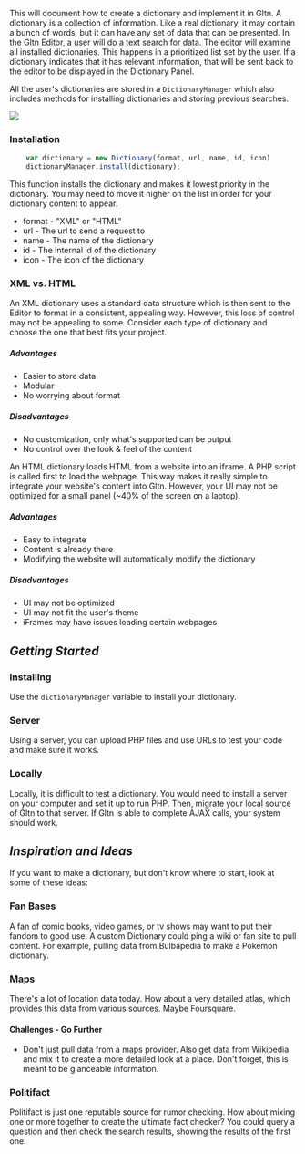 This will document how to create a dictionary and implement it in Gltn. A dictionary is a collection of information. Like a real dictionary, it may contain a bunch of words, but it can have any set of data that can be presented. In the Gltn Editor, a user will do a text search for data. The editor will examine all installed dictionaries. This happens in a prioritized list set by the user. If a dictionary indicates that it has relevant information, that will be sent back to the editor to be displayed in the Dictionary Panel.

All the user's dictionaries are stored in a `DictionaryManager` which also includes methods for installing dictionaries and storing previous searches.

<img src="http://felkerdigitalmedia.com/gltn\images\blog\dictionary_navigation.png">

### Installation
```Javascript
    var dictionary = new Dictionary(format, url, name, id, icon)
    dictionaryManager.install(dictionary);
```

This function installs the dictionary and makes it lowest priority in the dictionary. You may need to move it higher on the list in order for your dictionary content to appear.

* format - "XML" or "HTML"
* url - The url to send a request to
* name - The name of the dictionary
* id - The internal id of the dictionary
* icon - The icon of the dictionary

### XML vs. HTML
An XML dictionary uses a standard data structure which is then sent to the Editor to format in a consistent, appealing way. However, this loss of control may not be appealing to some. Consider each type of dictionary and choose the one that best fits your project.
##### Advantages
* Easier to store data
* Modular
* No worrying about format
##### Disadvantages
* No customization, only what's supported can be output
* No control over the look & feel of the content

An HTML dictionary loads HTML from a website into an iframe. A PHP script is called first to load the webpage. This way makes it really simple to integrate your website's content into Gltn. However, your UI may not be optimized for a small panel (~40% of the screen on a laptop).
##### Advantages
* Easy to integrate
* Content is already there
* Modifying the website will automatically modify the dictionary
##### Disadvantages
* UI may not be optimized
* UI may not fit the user's theme
* iFrames may have issues loading certain webpages

## *Getting Started*
### Installing
Use the `dictionaryManager` variable to install your dictionary.

### Server
Using a server, you can upload PHP files and use URLs to test your code and make sure it works.

### Locally
Locally, it is difficult to test a dictionary. You would need to install a server on your computer and set it up to run PHP. Then, migrate your local source of Gltn to that server. If Gltn is able to complete AJAX calls, your system should work.

## *Inspiration and Ideas*
If you want to make a dictionary, but don't know where to start, look at some of these ideas:

### Fan Bases
A fan of comic books, video games, or tv shows may want to put their fandom to good use. A custom Dictionary could ping a wiki or fan site to pull content. For example, pulling data from Bulbapedia to make a Pokemon dictionary.

### Maps
There's a lot of location data today. How about a very detailed atlas, which provides this data from various sources. Maybe Foursquare.

#### Challenges - Go Further
* Don't just pull data from a maps provider. Also get data from Wikipedia and mix it to create a more detailed look at a place. Don't forget, this is meant to be glanceable information.

### Politifact 
Politifact is just one reputable source for rumor checking. How about mixing one or more together to create the ultimate fact checker? You could query a question and then check the search results, showing the results of the first one.